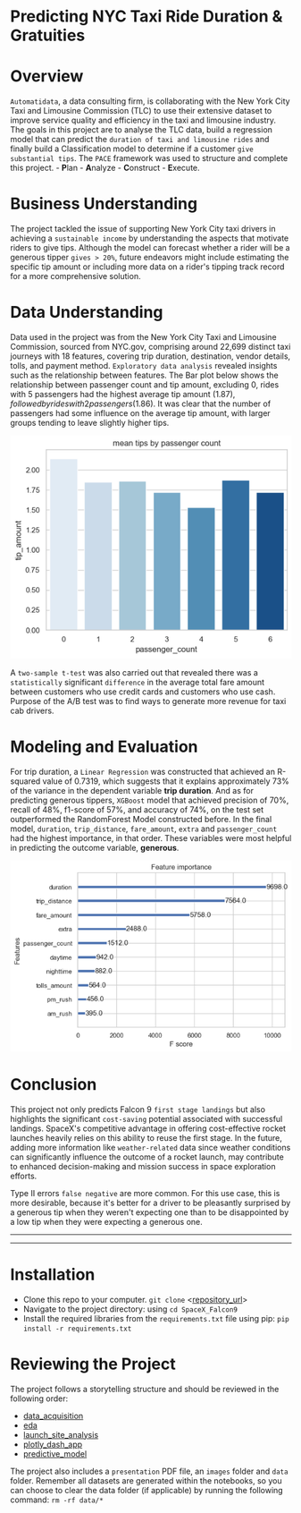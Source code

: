# **Predicting NYC Taxi Ride Duration & Gratuities**
# Overview
`Automatidata`, a data consulting firm, is collaborating with the New York City Taxi and Limousine Commission (TLC) to use their extensive dataset to improve service quality and efficiency in the taxi and limousine industry. The goals in this project are to analyse the TLC data, build a regression model that can predict the `duration of taxi and limousine rides` and finally build a Classification model to determine if a customer `give substantial tips`. The `PACE` framework was used to structure and complete this project. - **P**lan - **A**nalyze - **C**onstruct - **E**xecute.

# Business Understanding
The project tackled the issue of supporting New York City taxi drivers in achieving a `sustainable income` by understanding the aspects that motivate riders to give tips. Although the model can forecast whether a rider will be a generous tipper `gives > 20%`, future endeavors might include estimating the specific tip amount or including more data on a rider's tipping track record for a more comprehensive solution.

# Data Understanding
Data used in the project was from the New York City Taxi and Limousine Commission, sourced from NYC.gov, comprising around 22,699 distinct taxi journeys with 18 features, covering trip duration, destination, vendor details, tolls, and payment method. `Exploratory data analysis` revealed insights such as the relationship between features. The Bar plot below shows the relationship between passenger count and tip amount, excluding 0, rides with 5 passengers had the highest average tip amount ($1.87), followed by rides with 2 passengers ($1.86). It was clear that the number of passengers had some influence on the average tip amount, with larger groups tending to leave slightly higher tips.


![Bar plot of passenger count v tip amount](images/passengerCount_tipAmount.png)

A `two-sample t-test` was also carried out that revealed there was a `statistically` significant `difference` in the average total fare amount between customers who use credit cards and customers who use cash. Purpose of the A/B test was to find ways to generate more revenue for taxi cab drivers. 

# Modeling and Evaluation
For trip duration, a `Linear Regression` was constructed that achieved an R-squared value of 0.7319, which suggests that it explains approximately 73% of the variance in the dependent variable **trip duration**. And as for predicting generous tippers, `XGBoost` model that achieved precision of 70%, recall of 48%, f1-score of 57%, and accuracy of 74%, on the test set outperformed the RandomForest Model constructed before. In the final model, `duration`, `trip_distance`, `fare_amount`, `extra` and `passenger_count` had the highest importance, in that order. These variables were most helpful in predicting the outcome variable, **generous**.


![Accuracy score of the models](images/importance_plot.png)

# Conclusion
This project not only predicts Falcon 9 `first stage landings` but also highlights the significant `cost-saving` potential associated with successful landings. SpaceX's competitive advantage in offering cost-effective rocket launches heavily relies on this ability to reuse the first stage. In the future, adding more information like `weather-related` data since weather conditions can significantly influence the outcome of a rocket launch, may contribute to enhanced decision-making and mission success in space exploration efforts.

Type II errors `false negative` are more common. For this use case, this is more desirable, because it's better for a driver to be pleasantly surprised by a generous tip when they weren't expecting one than to be disappointed by a low tip when they were expecting a generous one.

----
----

# Installation
- Clone this repo to your computer. `git clone` <[repository_url](https://github.com/farahdahir/SpaceX_Falcon9)>
- Navigate to the project directory: using `cd SpaceX_Falcon9`
- Install the required libraries from the `requirements.txt` file using pip: `pip install -r requirements.txt`

# Reviewing the Project
The project follows a storytelling structure and should be reviewed in the following order:
- [data_acquisition](https://github.com/farahdahir/SpaceX_Falcon9/blob/master/data_acquisition.ipynb)
- [eda](https://github.com/farahdahir/SpaceX_Falcon9/blob/master/eda.ipynb)
- [launch_site_analysis](https://github.com/farahdahir/SpaceX_Falcon9/blob/master/launch_site_analysis.ipynb)
- [plotly_dash_app](https://github.com/farahdahir/SpaceX_Falcon9/blob/master/plotly_dash_app.ipynb)
- [predictive_model](https://github.com/farahdahir/SpaceX_Falcon9/blob/master/predictive_model.ipynb)

The project also includes a `presentation` PDF file, an `images` folder and `data` folder. Remember all datasets are generated within the notebooks, so you can choose to clear the data folder (if applicable) by running the following command: `rm -rf data/*`

